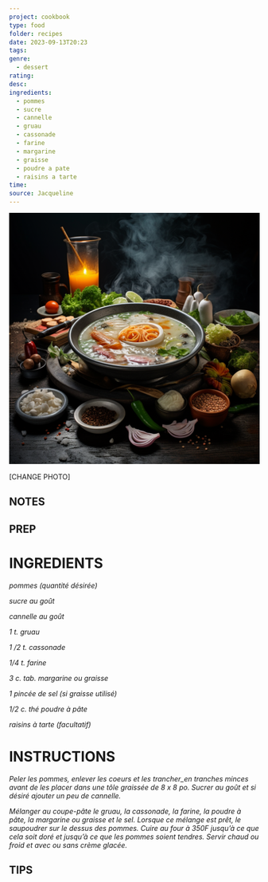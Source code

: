 ```yaml
---
project: cookbook
type: food
folder: recipes
date: 2023-09-13T20:23
tags: 
genre:
  - dessert
rating: 
desc: 
ingredients:
  - pommes
  - sucre
  - cannelle
  - gruau
  - cassonade
  - farine
  - margarine
  - graisse
  - poudre a pate
  - raisins a tarte
time: 
source: Jacqueline
---
```


![IMAGE](_default.png)


[CHANGE PHOTO]


## NOTES




## PREP


# INGREDIENTS

_pommes (quantité désirée)_

_sucre au goût_

_cannelle au goût_

_1 t. gruau_

_1 /2 t. cassonade_

_1/4 t. farine_

_3 c. tab. margarine ou graisse_

_1 pincée de sel (si graisse utilisé)_

_1/2 c. thé poudre à pâte_

_raisins à tarte (facultatif)_

# INSTRUCTIONS

_Peler les pommes, enlever les coeurs et les trancher_en tranches minces avant de les placer_
_dans une tôle graissée de 8 x 8 po. Sucrer au_
_goût et si désiré ajouter un peu de cannelle._

_Mélanger au coupe-pâte le gruau, la cassonade,_
_la farine, la poudre à pâte, la margarine_
_ou graisse et le sel. Lorsque ce mélange est_
_prêt, le saupoudrer sur le dessus des pommes._
_Cuire au four à 350F jusqu’à ce que cela soit_
_doré et jusqu’à ce que les pommes soient_
_tendres. Servir chaud ou froid et avec ou sans_
_crème glacée._



## TIPS



